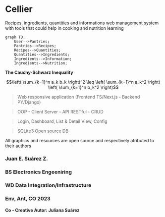 ﻿# Cellier
 
Recipes, ingredients, quantities and informations web management system with tools that could help in cooking and nutrition learning

```mermaid
graph TD;
    User-->Pantries;
    Pantries-->Recipes;
    Recipes-->Quantities;
    Quantities-->Ingredients;
    Ingredients-->Information;
    Ingredients-->Nutrition;
```

**The Cauchy-Schwarz Inequality**

$$\left( \sum_{k=1}^n a_k b_k \right)^2 \leq \left( \sum_{k=1}^n a_k^2 \right) \left( \sum_{k=1}^n b_k^2 \right)$$

> Web responsive application (Frontend TS/Next.js - Backend PY/Django)
 
> OOP - Client Server - API RESTful - CRUD

> Login, Dashboard, List & Detail View, Config

> SQLite3 Open source DB

All graphics and resources are open source and respectively atributed to their authors


### Juan E. Suárez Z.
### BS Electronics Engeeniring
### WD Data Integration/Infrastructure
### Env, Ant, CO 2023

#### Co - Creative Autor: Juliana Suárez